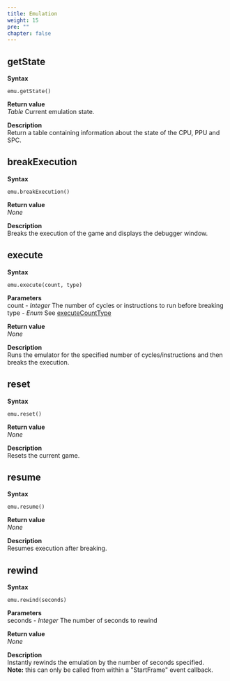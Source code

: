 ```yaml
---
title: Emulation
weight: 15
pre: ""
chapter: false
---
```


## getState ##

**Syntax**  

    emu.getState()

**Return value**  
*Table* Current emulation state.

**Description**  
Return a table containing information about the state of the CPU, PPU and SPC.

## breakExecution ##

**Syntax**  

    emu.breakExecution()

**Return value**  
*None*

**Description**  
Breaks the execution of the game and displays the debugger window. 

## execute ##

**Syntax**  

    emu.execute(count, type)

**Parameters**  
count - *Integer* The number of cycles or instructions to run before breaking  
type - *Enum* See [executeCountType](/apireference/enums.html#executecounttype)

**Return value**  
*None*

**Description**  
Runs the emulator for the specified number of cycles/instructions and then breaks the execution.   

## reset ##

**Syntax**  

    emu.reset()

**Return value**  
*None*

**Description**  
Resets the current game.  

## resume ##

**Syntax**  

    emu.resume()

**Return value**  
*None*

**Description**  
Resumes execution after breaking. 


## rewind ##

**Syntax**  

    emu.rewind(seconds)

**Parameters**  
seconds - *Integer* The number of seconds to rewind

**Return value**  
*None*

**Description**  
Instantly rewinds the emulation by the number of seconds specified.  
**Note:** this can only be called from within a "StartFrame" event callback.  
